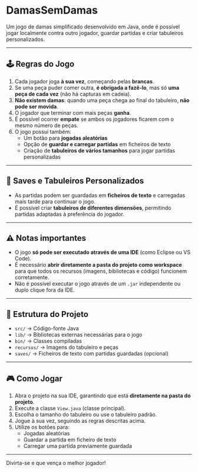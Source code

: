# DamasSemDamas

Um jogo de damas simplificado desenvolvido em Java, onde é possível jogar localmente contra outro jogador, guardar partidas e criar tabuleiros personalizados.

---

## 🕹️ Regras do Jogo

1. Cada jogador joga **à sua vez**, começando pelas **brancas**.  
2. Se uma peça puder comer outra, **é obrigada a fazê-lo**, mas só **uma peça de cada vez** (não há capturas em cadeia).  
3. **Não existem damas**: quando uma peça chega ao final do tabuleiro, **não pode ser movida**.  
4. O jogador que terminar com mais peças **ganha**.  
5. É possível ocorrer **empate** se ambos os jogadores ficarem com o mesmo número de peças.  
6. O jogo possui também:
   - Um botão para **jogadas aleatórias**
   - Opção de **guardar e carregar partidas** em ficheiros de texto
   - Criação de **tabuleiros de vários tamanhos** para jogar partidas personalizadas

---

## 💾 Saves e Tabuleiros Personalizados

- As partidas podem ser guardadas em **ficheiros de texto** e carregadas mais tarde para continuar o jogo.  
- É possível criar **tabuleiros de diferentes dimensões**, permitindo partidas adaptadas à preferência do jogador.

---

## ⚠️ Notas importantes

- O jogo **só pode ser executado através de uma IDE** (como Eclipse ou VS Code).  
- É necessário **abrir diretamente a pasta do projeto como workspace** para que todos os recursos (imagens, bibliotecas e código) funcionem corretamente.  
- Não é possível executar o jogo através de um `.jar` independente ou duplo clique fora da IDE.

---

## 📂 Estrutura do Projeto

- `src/` → Código-fonte Java  
- `lib/` → Bibliotecas externas necessárias para o jogo  
- `bin/` → Classes compiladas  
- `recursos/` → Imagens do tabuleiro e peças  
- `saves/` → Ficheiros de texto com partidas guardadas (opcional)

---

## 🎮 Como Jogar

1. Abra o projeto na sua IDE, garantindo que está **diretamente na pasta do projeto**.  
2. Execute a classe `View.java` (classe principal).  
3. Escolha o tamanho do tabuleiro ou use o tabuleiro padrão.  
4. Jogue à sua vez, seguindo as regras descritas acima.  
5. Utilize os botões para:
   - Jogadas aleatórias  
   - Guardar a partida em ficheiro de texto  
   - Carregar uma partida previamente guardada  

---

Divirta-se e que vença o melhor jogador!
